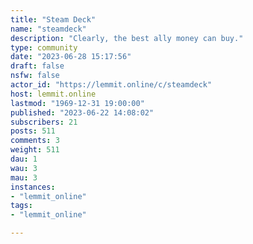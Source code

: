 ```yaml
---
title: "Steam Deck" 
name: "steamdeck"
description: "Clearly, the best ally money can buy."
type: community
date: "2023-06-28 15:17:56"
draft: false
nsfw: false
actor_id: "https://lemmit.online/c/steamdeck"
host: lemmit.online
lastmod: "1969-12-31 19:00:00"
published: "2023-06-22 14:08:02"
subscribers: 21
posts: 511
comments: 3
weight: 511
dau: 1
wau: 3
mau: 3
instances:
- "lemmit_online"
tags: 
- "lemmit_online"

---
```

